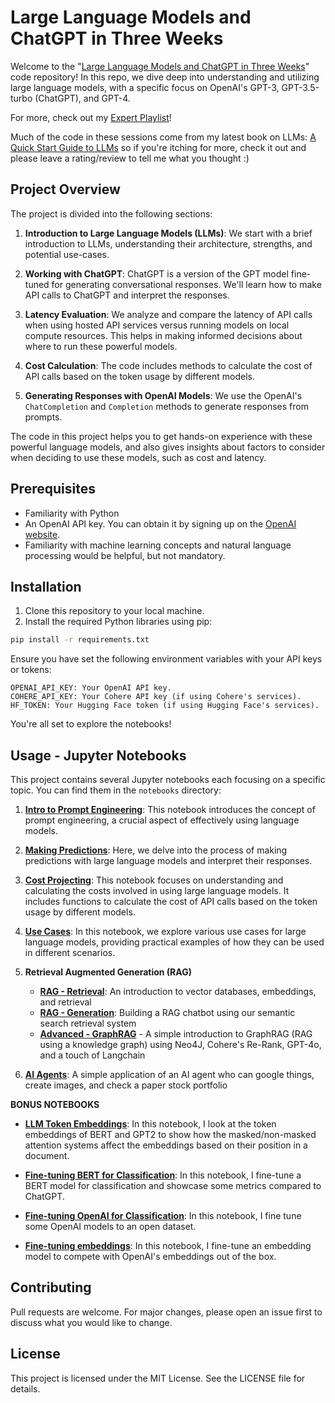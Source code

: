 # Large Language Models and ChatGPT in Three Weeks

Welcome to the "[Large Language Models and ChatGPT in Three Weeks](https://learning.oreilly.com/live-events/large-language-models-and-chatgpt-in-3-weeks/0636920090988/)" code repository! In this repo, we dive deep into understanding and utilizing large language models, with a specific focus on OpenAI's GPT-3, GPT-3.5-turbo (ChatGPT), and GPT-4.

For more, check out my [Expert Playlist](https://learning.oreilly.com/playlists/2953f6c7-0e13-49ac-88e2-b951e11388de)!

Much of the code in these sessions come from my latest book on LLMs: [A Quick Start Guide to LLMs](https://github.com/sinanuozdemir/quick-start-guide-to-llms) so if you're itching for more, check it out and please leave a rating/review to tell me what you thought :)

## Project Overview

The project is divided into the following sections:

1. **Introduction to Large Language Models (LLMs)**: We start with a brief introduction to LLMs, understanding their architecture, strengths, and potential use-cases.

2. **Working with ChatGPT**: ChatGPT is a version of the GPT model fine-tuned for generating conversational responses. We'll learn how to make API calls to ChatGPT and interpret the responses.

3. **Latency Evaluation**: We analyze and compare the latency of API calls when using hosted API services versus running models on local compute resources. This helps in making informed decisions about where to run these powerful models.

4. **Cost Calculation**: The code includes methods to calculate the cost of API calls based on the token usage by different models.

5. **Generating Responses with OpenAI Models**: We use the OpenAI's `ChatCompletion` and `Completion` methods to generate responses from prompts.

The code in this project helps you to get hands-on experience with these powerful language models, and also gives insights about factors to consider when deciding to use these models, such as cost and latency.

## Prerequisites

- Familiarity with Python
- An OpenAI API key. You can obtain it by signing up on the [OpenAI website](https://www.openai.com/).
- Familiarity with machine learning concepts and natural language processing would be helpful, but not mandatory.

## Installation

1. Clone this repository to your local machine.
2. Install the required Python libraries using pip:

```bash
pip install -r requirements.txt
```
Ensure you have set the following environment variables with your API keys or tokens:

```
OPENAI_API_KEY: Your OpenAI API key.
COHERE_API_KEY: Your Cohere API key (if using Cohere's services).
HF_TOKEN: Your Hugging Face token (if using Hugging Face's services).
```
You're all set to explore the notebooks!

## Usage - Jupyter Notebooks

This project contains several Jupyter notebooks each focusing on a specific topic. You can find them in the `notebooks` directory:

1. **[Intro to Prompt Engineering](./notebooks/intro_prompt_engineering.ipynb)**: This notebook introduces the concept of prompt engineering, a crucial aspect of effectively using language models.

2. **[Making Predictions](./notebooks/making_predictions.ipynb)**: Here, we delve into the process of making predictions with large language models and interpret their responses.

3. **[Cost Projecting](./notebooks/cost_projecting.ipynb)**: This notebook focuses on understanding and calculating the costs involved in using large language models. It includes functions to calculate the cost of API calls based on the token usage by different models.

4. **[Use Cases](./notebooks/use_cases.ipynb)**: In this notebook, we explore various use cases for large language models, providing practical examples of how they can be used in different scenarios.

5. **Retrieval Augmented Generation (RAG)**
	- **[RAG - Retrieval](notebooks/RAG_Retrieval.ipynb)**: An introduction to vector databases, embeddings, and retrieval
	- **[RAG - Generation](notebooks/RAG_Generate.ipynb)**: Building a RAG chatbot using our semantic search retrieval system
	- **[Advanced - GraphRAG](notebooks/GraphRAG.ipynb)** - A simple introduction to GraphRAG (RAG using a knowledge graph) using Neo4J, Cohere's Re-Rank, GPT-4o, and a touch of Langchain


6. **[AI Agents](https://colab.research.google.com/drive/14jAlW2E7ya_aS1M6eUsuHciC1WvLfIif?usp=sharing)**: A simple application of an AI agent who can google things, create images, and check a paper stock portfolio

**BONUS NOTEBOOKS**

- **[LLM Token Embeddings](./notebooks/LLM%20Embeddings.ipynb)**: In this notebook, I look at the token embeddings of BERT and GPT2 to show how the masked/non-masked attention systems affect the embeddings based on their position in a document.

- **[Fine-tuning BERT for Classification](./notebooks/bert_app_review.ipynb)**: In this notebook, I fine-tune a BERT model for classification and showcase some metrics compared to ChatGPT.

- **[Fine-tuning OpenAI for Classification](./notebooks/openai_app_review_fine_tuning.ipynb)**: In this notebook, I fine tune some OpenAI models to an open dataset.

- **[Fine-tuning embeddings](https://colab.research.google.com/drive/1FOr9hgMEcTa8UJJSuKjoHpohVb-Qz-FJ?usp=sharing)**: In this notebook, I fine-tune an embedding model to compete with OpenAI's embeddings out of the box.


## Contributing
Pull requests are welcome. For major changes, please open an issue first to discuss what you would like to change.

## License
This project is licensed under the MIT License. See the LICENSE file for details.

